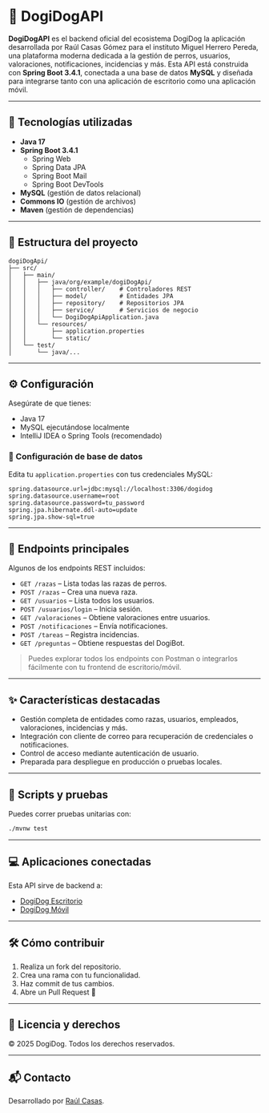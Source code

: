 # 🐾 DogiDogAPI

**DogiDogAPI** es el backend oficial del ecosistema DogiDog la aplicación desarrollada por Raúl Casas Gómez para el instituto Miguel Herrero Pereda, una plataforma moderna dedicada a la gestión de perros, usuarios, valoraciones, notificaciones, incidencias y más. Esta API está construida con **Spring Boot 3.4.1**, conectada a una base de datos **MySQL** y diseñada para integrarse tanto con una aplicación de escritorio como una aplicación móvil.

---

## 🚀 Tecnologías utilizadas

- **Java 17**
- **Spring Boot 3.4.1**
  - Spring Web
  - Spring Data JPA
  - Spring Boot Mail
  - Spring Boot DevTools
- **MySQL** (gestión de datos relacional)
- **Commons IO** (gestión de archivos)
- **Maven** (gestión de dependencias)

---

## 📁 Estructura del proyecto

```
dogiDogApi/
├── src/
│   ├── main/
│   │   ├── java/org/example/dogiDogApi/
│   │   │   ├── controller/    # Controladores REST
│   │   │   ├── model/         # Entidades JPA
│   │   │   ├── repository/    # Repositorios JPA
│   │   │   ├── service/       # Servicios de negocio
│   │   │   └── DogiDogApiApplication.java
│   │   └── resources/
│   │       ├── application.properties
│   │       └── static/
│   └── test/
│       └── java/...
```

---

## ⚙️ Configuración

Asegúrate de que tienes:

- Java 17
- MySQL ejecutándose localmente
- IntelliJ IDEA o Spring Tools (recomendado)

### 📌 Configuración de base de datos

Edita tu `application.properties` con tus credenciales MySQL:

```properties
spring.datasource.url=jdbc:mysql://localhost:3306/dogidog
spring.datasource.username=root
spring.datasource.password=tu_password
spring.jpa.hibernate.ddl-auto=update
spring.jpa.show-sql=true
```

---

## 📡 Endpoints principales

Algunos de los endpoints REST incluidos:

- `GET /razas` – Lista todas las razas de perros.
- `POST /razas` – Crea una nueva raza.
- `GET /usuarios` – Lista todos los usuarios.
- `POST /usuarios/login` – Inicia sesión.
- `GET /valoraciones` – Obtiene valoraciones entre usuarios.
- `POST /notificaciones` – Envía notificaciones.
- `POST /tareas` – Registra incidencias.
- `GET /preguntas` – Obtiene respuestas del DogiBot.

> Puedes explorar todos los endpoints con Postman o integrarlos fácilmente con tu frontend de escritorio/móvil.

---

## ✨ Características destacadas

- Gestión completa de entidades como razas, usuarios, empleados, valoraciones, incidencias y más.
- Integración con cliente de correo para recuperación de credenciales o notificaciones.
- Control de acceso mediante autenticación de usuario.
- Preparada para despliegue en producción o pruebas locales.

---

## 🧪 Scripts y pruebas

Puedes correr pruebas unitarias con:

```bash
./mvnw test
```

---

## 💻 Aplicaciones conectadas

Esta API sirve de backend a:

- [DogiDog Escritorio](https://github.com/RaulCas7/DogiDogEscritorio)
- [DogiDog Móvil](https://github.com/RaulCas7/DogiDogMoviles)

---

## 🛠️ Cómo contribuir

1. Realiza un fork del repositorio.
2. Crea una rama con tu funcionalidad.
3. Haz commit de tus cambios.
4. Abre un Pull Request 🐾

---

## 📜 Licencia y derechos

© 2025 DogiDog. Todos los derechos reservados.

---

## 📬 Contacto

Desarrollado por [Raúl Casas](https://github.com/RaulCas7).  

